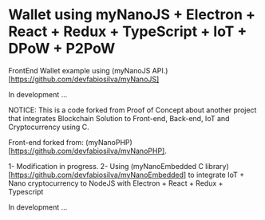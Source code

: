 # Wallet using myNanoJS + Electron + React + Redux + TypeScript + IoT + DPoW + P2PoW

FrontEnd Wallet example using (myNanoJS API.)[https://github.com/devfabiosilva/myNanoJS]

In development ...

NOTICE: This is a code forked from Proof of Concept about another project that integrates Blockchain Solution to Front-end, Back-end, IoT and Cryptocurrency using C.

Front-end forked from: (myNanoPHP)[https://github.com/devfabiosilva/myNanoPHP].

1- Modification in progress.
2- Using (myNanoEmbedded C library)[https://github.com/devfabiosilva/myNanoEmbedded] to integrate IoT + Nano cryptocurrency to NodeJS with Electron + React + Redux + Typescript

In development ...

